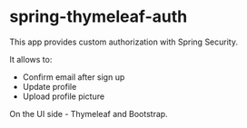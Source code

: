 # spring-thymeleaf-auth

This app provides custom authorization with Spring Security. 

It allows to:
- Confirm email after sign up
- Update profile
- Upload profile picture

On the UI side - Thymeleaf and Bootstrap.
